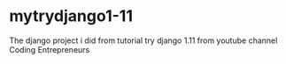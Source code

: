 # mytrydjango1-11
The django project  i did from tutorial try django 1.11 from youtube channel Coding Entrepreneurs
